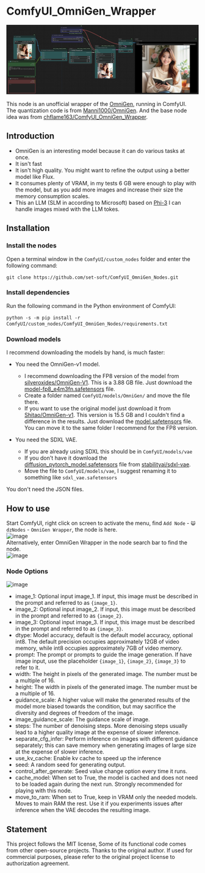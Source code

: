 # ComfyUI_OmniGen_Wrapper

![image](image/omnigen_wrapper_example.jpg)    

This node is an unofficial wrapper of the [OmniGen](https://github.com/VectorSpaceLab/OmniGen), running in ComfyUI.    
The quantization code is from [Manni1000/OmniGen](https://github.com/Manni1000/OmniGen).
And the base node idea was from [chflame163/ComfyUI_OmniGen_Wrapper](https://github.com/chflame163/ComfyUI_OmniGen_Wrapper).


## Introduction

- OmniGen is an interesting model because it can do various tasks at once.
- It isn't fast
- It isn't high quality. You might want to refine the output using a better model like Flux.
- It consumes plenty of VRAM, in my tests 6 GB were enough to play with the model, but as you add more images and
  increase their size the memory consumption scales.
- This an LLM (SLM in according to Microsoft) based on [Phi-3](https://azure.microsoft.com/en-us/blog/introducing-phi-3-redefining-whats-possible-with-slms/)
  I can handle images mixed with the LLM tokes.

## Installation

### Install the nodes

Open a terminal window in the ```ComfyUI/custom_nodes``` folder and enter the following command:

```
git clone https://github.com/set-soft/ComfyUI_OmniGen_Nodes.git
```

### Install dependencies

Run the following command in the Python environment of ComfyUI:

```
python -s -m pip install -r ComfyUI/custom_nodes/ComfyUI_OmniGen_Nodes/requirements.txt
```

### Download models

I recommend downloading the models by hand, is much faster:

- You need the OmniGen-v1 model.
  - I recommend downloading the FP8 version of the model from
  [silveroxides/OmniGen-V1](https://huggingface.co/silveroxides/OmniGen-V1/tree/main). This is a 3.88 GB file.
  Just download the [model-fp8_e4m3fn.safetensors](https://huggingface.co/silveroxides/OmniGen-V1/resolve/main/model-fp8_e4m3fn.safetensors)
  file.
  - Create a folder named ```ComfyUI/models/OmniGen/``` and move the file there.
  - If you want to use the original model just download it from
    [Shitao/OmniGen-v1](https://huggingface.co/Shitao/OmniGen-v1/tree/main). This version is 15.5 GB and I couldn't find a
    difference in the results. Just download the
    [model.safetensors](https://huggingface.co/Shitao/OmniGen-v1/resolve/main/model.safetensors) file.
    You can move it to the same folder I recommend for the FP8 version.

- You need the SDXL VAE.
  - If you are already using SDXL this should be in ```ComfyUI/models/vae```
  - If you don't have it download the [diffusion_pytorch_model.safetensors](https://huggingface.co/stabilityai/sdxl-vae/resolve/main/diffusion_pytorch_model.safetensors) file
    from [stabilityai/sdxl-vae](https://huggingface.co/stabilityai/sdxl-vae/tree/main).
  - Move the file to ```ComfyUI/models/vae```, I suggest renaming it to something like ```sdxl_vae.safetensors```


You don't need the JSON files.

## How to use

Start ComfyUI, right click on screen to activate the menu, find ```Add Node``` - ```😺dzNodes``` - ```OmniGen Wrapper```, the node is here.    
![image](image/add_node.jpg)   
Alternatively, enter OmniGen Wrapper in the node search bar to find the node.    
![image](image/search_node.jpg)

### Node Options

![image](image/omnigen_wrapper_node.jpg)

* image_1: Optional input image_1. If input, this image must be described in the prompt and referred to as ```{image_1}```.
* image_2: Optional input image_2. If input, this image must be described in the prompt and referred to as ```{image_2}```.
* image_3: Optional input image_3. If input, this image must be described in the prompt and referred to as ```{image_3}```.
* dtype: Model accuracy, default is the default model accuracy, optional int8. The default precision occupies approximately 12GB of video memory, while int8 occupies approximately 7GB of video memory.
* prompt: The prompt or prompts to guide the image generation. If have image input, use the placeholder ```{image_1}```, ```{image_2}```, ```{image_3}``` to refer to it.
* width: The height in pixels of the generated image. The number must be a multiple of 16.
* height: The width in pixels of the generated image. The number must be a multiple of 16.
* guidance_scale: A higher value will make the generated results of the model more biased towards the condition, but may sacrifice the diversity and degrees of freedom of the image.
* image_guidance_scale: The guidance scale of image.
* steps: The number of denoising steps. More denoising steps usually lead to a higher quality image at the expense of slower inference.
* separate_cfg_infer: Perform inference on images with different guidance separately; this can save memory when generating images of large size at the expense of slower inference.
* use_kv_cache: Enable kv cache to speed up the inference
* seed: A random seed for generating output.
* control_after_generate: Seed value change option every time it runs.
* cache_model: When set to True, the model is cached and does not need to be loaded again during the next run. Strongly recommended for playing with this node.
* move_to_ram: When set to True, keep in VRAM only the needed models. Moves to main RAM the rest. Use it if you experiments issues after inference when the VAE decodes the resulting image.

## Statement

This project follows the MIT license, Some of its functional code comes from other open-source projects.
Thanks to the original author. If used for commercial purposes, please refer to the original project license to authorization
agreement.
